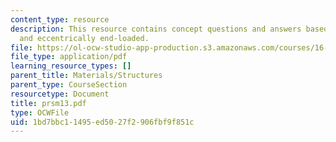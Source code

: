 ```yaml
---
content_type: resource
description: This resource contains concept questions and answers based on clamped-free
  and eccentrically end-loaded.
file: https://ol-ocw-studio-app-production.s3.amazonaws.com/courses/16-01-unified-engineering-i-ii-iii-iv-fall-2005-spring-2006/1bd7bbc11495ed5027f2906fbf9f851c_prsm13.pdf
file_type: application/pdf
learning_resource_types: []
parent_title: Materials/Structures
parent_type: CourseSection
resourcetype: Document
title: prsm13.pdf
type: OCWFile
uid: 1bd7bbc1-1495-ed50-27f2-906fbf9f851c
---
```

